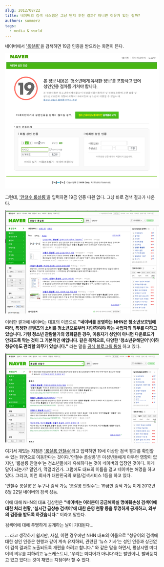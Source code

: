 ```yaml
---
slug: 2012/08/22
title: 네이버의 검색 시스템은 그냥 단지 후진 걸까? 아니면 이유가 있는 걸까?
authors: summerz
tags:
  - media & world
---
```


네이버에서 ['룸살롱'](https://search.naver.com/search.naver?sm=tab_hty.top&where=nexearch&ie=utf8&query=%EB%A3%B8%EC%82%B4%EB%A1%B1&x=0&y=0)을 검색하면 19금 인증을 받으라는 화면이 뜬다.

<!-- truncate -->

![](스크린샷%202012-08-22%20오전%2012.49.24.png)

그런데, ['안철수 룸살롱'](https://search.naver.com/search.naver?sm=tab_hty.top&where=nexearch&ie=utf8&query=%EC%95%88%EC%B2%A0%EC%88%98+%EB%A3%B8%EC%82%B4%EB%A1%B1&x=0&y=0)을 입력하면 19금 인증 따윈 없다. 그냥 바로 검색 결과가 나온다.

![](스크린샷%202012-08-22%20오전%2012.50.25.png)

이러한 결과에 네이버는 대표의 이름으로 **"네이버를 운영하는 NHN은 청소년보호법에 따라, 특정한 콘텐츠의 소비를 청소년으로부터 차단하여야 하는 사업자의 의무를 다하고 있습니다. 가령 청소년 관람불가의 영화같은 경우, 이용자가 성인이 아니면 다운로드가 안되도록 막는 것이 그 기본적인 예입니다. 같은 목적으로, 다양한 '청소년유해단어'(이하 청유어)도 관리할 의무가 있습니다."** 라는 말을 [공식 블로그를 통해](https://naver_diary.blog.me/150145507729) 하고 있다.

![](스크린샷%202012-08-22%20오전%2012.54.23.png)

여기서 재밌는 지점은 ['룸살롱 안철수'](https://search.naver.com/search.naver?sm=tab_hty.top&where=nexearch&ie=utf8&query=%EB%A3%B8%EC%82%B4%EB%A1%B1+%EC%95%88%EC%B2%A0%EC%88%98&x=0&y=0)라고 입력하면 19세 이상만 검색 결과를 확인할 수 있는 화면으로 이동한다는 것이다.'안철수 룸살롱'은 미성년들에게 아무런 영향이 없지만, '룸살롱 안철수'는 청소년들에게 유해하다는 것이 네이버의 입장인 것이다. 이게 말이 되는가? 말인가, 막걸리인가. 그럼에도 대표의 이름을 걸고 네이버는 해명을 하고 있다. 그리고, 이런 회사가 대한민국의 포털/검색서비스 1등을 하고 있다.

'안철수 룸살롱'은 누구나 검색 가능
'룸살롱 안철수'는 19금만 검색 가능
이게 2012년 8월 22일 네이버의 검색 성능.

이에 대해 NHN의 대표 김상헌은 **"네이버는 여러분이 궁금해하실 명예훼손성 검색어에 대한 처리 현황, ‘실시간 급상승 검색어’에 대한 운영 현황 등을 투명하게 공개하고, 외부의 검증을 받도록 하겠습니다."** 이라고 말한다.

검색어에 대해 투명하게 공개하는 날이 기대된다...

... 라고 생각하기 쉽지만, 사실, 이런 경우에만 NHN 대표의 이름으로 "청유어의 검색에 대한 성인 인증은 현행과 같이 계속 유지하되, 관련된 '뉴스 기사'는 성인 인증과 상관없이 검색 결과로 노출되도록 개편을 하려고 합니다." 와 같은 말을 하면서, 평상시엔 미디어의 의무를 피하려고 뉴스캐스트니, '우리는 미디어가 아니다'라는 발언이니, 발버둥치고 있고 있다는 것이 재밌는 지점이라 할 수 있다.